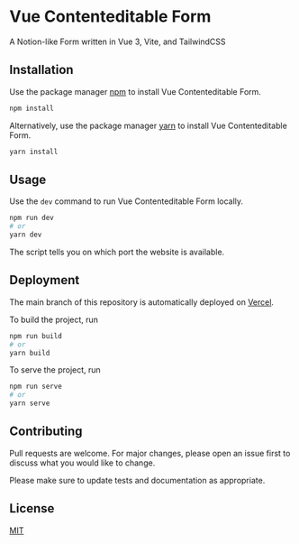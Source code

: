 # Vue Contenteditable Form

A Notion-like Form written in Vue 3, Vite, and TailwindCSS

## Installation

Use the package manager [npm](https://www.npmjs.com/) to install Vue Contenteditable Form.

```bash
npm install
```

Alternatively, use the package manager [yarn](https://yarnpkg.com/) to install Vue Contenteditable Form.

```bash
yarn install
```

## Usage

Use the `dev` command to run Vue Contenteditable Form locally.

```bash
npm run dev
# or 
yarn dev
```

The script tells you on which port the website is available.

## Deployment

The main branch of this repository is automatically deployed on [Vercel](https://vercel.com/).

To build the project, run

```bash
npm run build
# or
yarn build
```

To serve the project, run

```bash
npm run serve
# or
yarn serve
```

## Contributing

Pull requests are welcome. For major changes, please open an issue first to discuss what you would like to change.

Please make sure to update tests and documentation as appropriate.

## License

[MIT](https://choosealicense.com/licenses/mit/)
